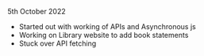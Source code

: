 5th October 2022
- Started out with working of APIs and Asynchronous js 
- Working on Library website to add book statements 
- Stuck over API fetching 
